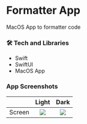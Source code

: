 # Formatter App

MacOS App to formatter code

### 🛠 Tech and Libraries

- Swift
- SwiftUI
- MacOS App
  
### App Screenshots

|                |              Light               |              Dark               |
| :------------: | :----------------------------------------: | :---------------------------------------: |
| Screen | ![](https://github.com/user-attachments/assets/5fe589c8-9132-4d57-89f8-9489a697cfbe) | ![](https://github.com/user-attachments/assets/3e35dba7-3547-4912-8746-17e384c5b8e2) |
